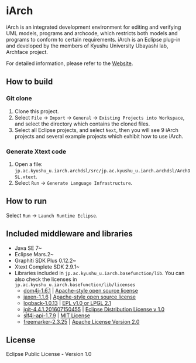 iArch
=====

iArch is an integrated development environment for editing and verifying UML models, programs and archcode, which restricts both models and programs to conform to certain requirements.
iArch is an Eclipse plug-in and developed by the members of Kyushu University Ubayashi lab, Archface project.

For detailed information, please refer to the [Website](http://posl.github.io/iArch/).

How to build
------
### Git clone ###
1. Clone this project.
2. Select `File` -> `Import` -> `General` -> `Existing Projects into Workspace`, and select the directory which contains the cloned files.
3. Select all Eclipse projects, and select `Next`, then you will see 9 iArch projects and several example projects which exhibit how to use iArch.

### Generate Xtext code ###
1. Open a file: `jp.ac.kyushu_u.iarch.archdsl/src/jp.ac.kyushu_u.iarch.archdsl/ArchDSL.xtext`.
2. Select `Run` -> `Generate Language Infrastructure`.

How to run
------
Select `Run` -> `Launch Runtime Eclipse`.

Included middleware and libraries
------
* Java SE 7~
* Eclipse Mars.2~
* Graphiti SDK Plus 0.12.2~
* Xtext Complete SDK 2.9.1~
* Libraries included in `jp.ac.kyushu_u.iarch.basefunction/lib`.
You can also check the licenses in `jp.ac.kyushu_u.iarch.basefunction/lib/licenses`
    * [dom4j-1.6.1](http://dom4j.sourceforge.net/dom4j-1.6.1/index.html) | [Apache-style open source license](http://dom4j.sourceforge.net/dom4j-1.6.1/faq.html)
    * [jaxen-1.1.6](http://jaxen.org/) | [Apache-style open source license](http://jaxen.org/faq.html)
    * [logback-1.0.13](http://logback.qos.ch/) | [EPL v1.0 or LPGL 2.1](http://logback.qos.ch/license.html)
    * [jgit-4.4.1.201607150455](https://eclipse.org/jgit/) | [Eclipse Distribution License v 1.0](http://www.eclipse.org/org/documents/edl-v10.php)
    * [slf4j-api-1.7.9](http://www.slf4j.org/) | [MIT License](http://www.slf4j.org/license.html)
    * [freemarker-2.3.25](http://freemarker.org/) | [Apache License Version 2.0](http://freemarker.org/docs/app_license.html)

License
------
Eclipse Public License - Version 1.0
